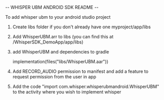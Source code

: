 -- WHISPER UBM ANDROID SDK README --

To add whisper ubm to your android studio project

1. Create libs folder if you don't already have one myproject/app/libs

2. Add WhisperUBM.arr to libs (you can find this at /WhisperSDK_DemoApp/app/libs)

3. add WhisperUBM and dependencies to gradle

 	implementation(files("libs/WhisperUBM.aar"))

4. Add RECORD_AUDIO permission to manifest and add a feature to request permission from the user in app

5. Add the code "import com.whisper.whisperubmandroid.WhisperUBM" to the activity where you wish to implement whisper